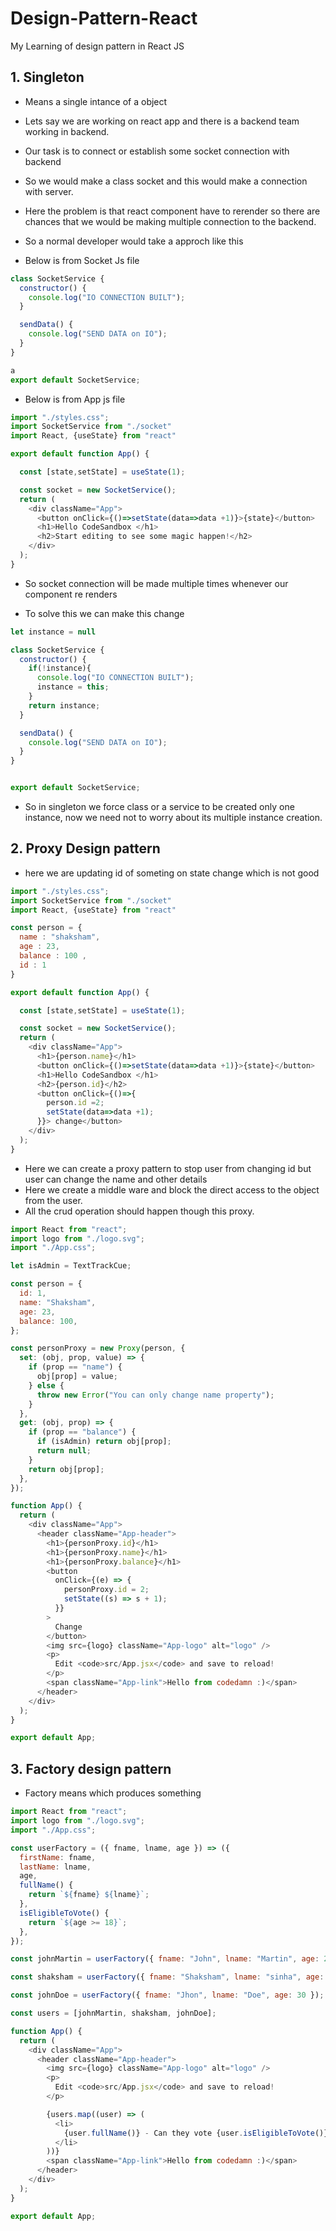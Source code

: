 # Design-Pattern-React
My Learning of design pattern in React JS

## 1. Singleton

- Means a single intance of a object 
- Lets say we are working on react app and there is a backend team working in backend.
- Our task is to connect or establish some socket connection with backend
- So we would make a class socket and this would make a connection with server.
- Here the problem is that react component have to rerender so there are chances that we would be making multiple connection to the backend.
- So a normal developer would take a approch like this 

- Below is from  Socket Js file 

```js
class SocketService {
  constructor() {
    console.log("IO CONNECTION BUILT");
  }

  sendData() {
    console.log("SEND DATA on IO");
  }
}

a
export default SocketService;
```

- Below is from App js file 

```js
import "./styles.css";
import SocketService from "./socket"
import React, {useState} from "react"

export default function App() {

  const [state,setState] = useState(1);

  const socket = new SocketService();
  return (
    <div className="App">
      <button onClick={()=>setState(data=>data +1)}>{state}</button>
      <h1>Hello CodeSandbox </h1>
      <h2>Start editing to see some magic happen!</h2>
    </div>
  );
}
```

- So socket connection will be made multiple times whenever our component re renders

- To solve this we can make this change 

```js
let instance = null

class SocketService {
  constructor() {
    if(!instance){
      console.log("IO CONNECTION BUILT");
      instance = this;
    }
    return instance;
  }

  sendData() {
    console.log("SEND DATA on IO");
  }
}


export default SocketService;
```

- So in singleton we force class or a service to be created only one instance, now we need not to worry about its multiple instance creation.


## 2. Proxy Design pattern

- here we are updating id of someting on state change which is not good 

```js
import "./styles.css";
import SocketService from "./socket"
import React, {useState} from "react"

const person = {
  name : "shaksham", 
  age : 23,
  balance : 100 , 
  id : 1
}

export default function App() {

  const [state,setState] = useState(1);

  const socket = new SocketService();
  return (
    <div className="App">
      <h1>{person.name}</h1>
      <button onClick={()=>setState(data=>data +1)}>{state}</button>
      <h1>Hello CodeSandbox </h1>
      <h2>{person.id}</h2>
      <button onClick={()=>{
        person.id =2;
        setState(data=>data +1);
      }}> change</button>
    </div>
  );
}

```


- Here we can create a proxy pattern to stop user from changing id but user can change the name and other details 
- Here we create a middle ware and block the direct access to the object from the user.
- All the crud operation should happen though this proxy.


```js
import React from "react";
import logo from "./logo.svg";
import "./App.css";

let isAdmin = TextTrackCue;

const person = {
  id: 1,
  name: "Shaksham",
  age: 23,
  balance: 100,
};

const personProxy = new Proxy(person, {
  set: (obj, prop, value) => {
    if (prop == "name") {
      obj[prop] = value;
    } else {
      throw new Error("You can only change name property");
    }
  },
  get: (obj, prop) => {
    if (prop == "balance") {
      if (isAdmin) return obj[prop];
      return null;
    }
    return obj[prop];
  },
});

function App() {
  return (
    <div className="App">
      <header className="App-header">
        <h1>{personProxy.id}</h1>
        <h1>{personProxy.name}</h1>
        <h1>{personProxy.balance}</h1>
        <button
          onClick={(e) => {
            personProxy.id = 2;
            setState((s) => s + 1);
          }}
        >
          Change
        </button>
        <img src={logo} className="App-logo" alt="logo" />
        <p>
          Edit <code>src/App.jsx</code> and save to reload!
        </p>
        <span className="App-link">Hello from codedamn :)</span>
      </header>
    </div>
  );
}

export default App;

```


## 3. Factory design pattern

- Factory means which produces something


```js
import React from "react";
import logo from "./logo.svg";
import "./App.css";

const userFactory = ({ fname, lname, age }) => ({
  firstName: fname,
  lastName: lname,
  age,
  fullName() {
    return `${fname} ${lname}`;
  },
  isEligibleToVote() {
    return `${age >= 18}`;
  },
});

const johnMartin = userFactory({ fname: "John", lname: "Martin", age: 22 });

const shaksham = userFactory({ fname: "Shaksham", lname: "sinha", age: 23 });

const johnDoe = userFactory({ fname: "Jhon", lname: "Doe", age: 30 });

const users = [johnMartin, shaksham, johnDoe];

function App() {
  return (
    <div className="App">
      <header className="App-header">
        <img src={logo} className="App-logo" alt="logo" />
        <p>
          Edit <code>src/App.jsx</code> and save to reload!
        </p>

        {users.map((user) => (
          <li>
            {user.fullName()} - Can they vote {user.isEligibleToVote()}
          </li>
        ))}
        <span className="App-link">Hello from codedamn :)</span>
      </header>
    </div>
  );
}

export default App;
```